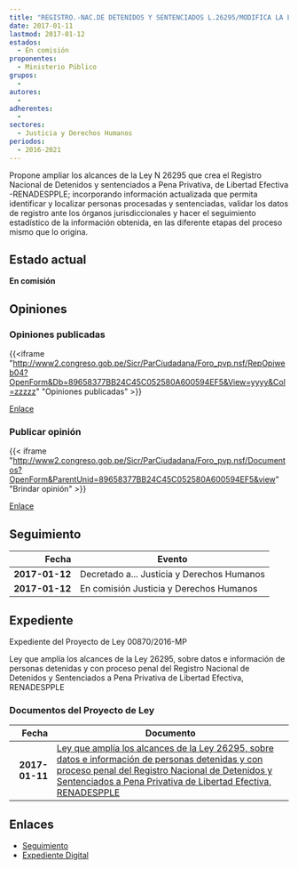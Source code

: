 ```yaml
---
title: "REGISTRO.-NAC.DE DETENIDOS Y SENTENCIADOS L.26295/MODIFICA LA LEY DE..."
date: 2017-01-11
lastmod: 2017-01-12
estados: 
  - En comisión
proponentes: 
  - Ministerio Público
grupos: 
  - 
autores: 
  - 
adherentes: 
  - 
sectores: 
  - Justicia y Derechos Humanos
periodos: 
  - 2016-2021
---
```


Propone ampliar los alcances de la Ley N 26295 que crea el Registro Nacional de Detenidos y sentenciados a Pena Privativa, de Libertad Efectiva -RENADESPPLE; incorporando información actualizada que permita identificar y localizar personas procesadas y sentenciadas, validar los datos de registro ante los órganos jurisdiccionales y hacer el seguimiento estadístico de la información obtenida, en las diferente etapas del proceso mismo que lo origina.


## Estado actual

**En comisión**

## Opiniones

### Opiniones publicadas

{{<iframe "http://www2.congreso.gob.pe/Sicr/ParCiudadana/Foro_pvp.nsf/RepOpiweb04?OpenForm&Db=89658377BB24C45C052580A600594EF5&View=yyyy&Col=zzzzz" "Opiniones publicadas" >}}

[Enlace](http://www2.congreso.gob.pe/Sicr/ParCiudadana/Foro_pvp.nsf/RepOpiweb04?OpenForm&Db=89658377BB24C45C052580A600594EF5&View=yyyy&Col=zzzzz)
### Publicar opinión

{{< iframe "http://www2.congreso.gob.pe/Sicr/ParCiudadana/Foro_pvp.nsf/Documentos?OpenForm&ParentUnid=89658377BB24C45C052580A600594EF5&view" "Brindar opinión" >}}

[Enlace](http://www2.congreso.gob.pe/Sicr/ParCiudadana/Foro_pvp.nsf/Documentos?OpenForm&ParentUnid=89658377BB24C45C052580A600594EF5&view)

## Seguimiento

| Fecha | Evento |
|------:|--------|
| **2017-01-12** | Decretado a... Justicia y Derechos Humanos|
| **2017-01-12** | En comisión Justicia y Derechos Humanos|


## Expediente

Expediente del Proyecto de Ley 00870/2016-MP

Ley que amplía los alcances de la Ley 26295, sobre datos e información de personas detenidas y con proceso penal del Registro Nacional de Detenidos y Sentenciados a Pena Privativa de Libertad Efectiva, RENADESPPLE


### Documentos del Proyecto de Ley

| Fecha | Documento |
|------:|--------|
| **2017-01-11** | [Ley que amplía los alcances de la Ley 26295, sobre datos e información de personas detenidas y con proceso penal del Registro Nacional de Detenidos y Sentenciados a Pena Privativa de Libertad Efectiva, RENADESPPLE](http://www.leyes.congreso.gob.pe/Documentos/2016_2021/Proyectos_de_Ley_y_de_Resoluciones_Legislativas/PL0087020170111.pdf) |

## Enlaces 

- [Seguimiento](http://www2.congreso.gob.pe/Sicr/TraDocEstProc/CLProLey2016.nsf/f7fff46988ca05b1052578e100829cc7/f31316f9191f7b38052580a500839db2?OpenDocument)
- [Expediente Digital](http://www2.congreso.gob.pehttp://www2.congreso.gob.pe/Sicr/TraDocEstProc/CLProLey2016.nsf/f7fff46988ca05b1052578e100829cc7/f31316f9191f7b38052580a500839db2?OpenDocument&Click=05257FB7005EB655.eb71d0cf91d8294e05256cdf006b5706/$Body/0.1C6C)
